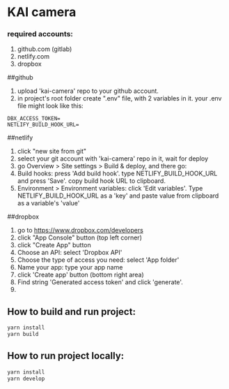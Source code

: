 # KAI camera

### required accounts:

1. github.com (gitlab)
2. netlify.com
3. dropbox

##github

1.  upload 'kai-camera' repo to your github account.
2.  in project's root folder create ".env" file, with 2 variables in it. your .env file might look like this:

```
DBX_ACCESS_TOKEN=
NETLIFY_BUILD_HOOK_URL=
```

##netlify

1. click "new site from git"
2. select your git account with 'kai-camera' repo in it, wait for deploy
3. go Overview > Site settings > Build & deploy, and there go:
  1. Build hooks: press 'Add build hook'. type NETLIFY_BUILD_HOOK_URL and press 'Save'. copy build hook URL to clipboard.
   2. Environment > Environment variables: click 'Edit variables'. Type NETLIFY_BUILD_HOOK_URL as a 'key' and paste value from clipboard as a variable's 'value'

##dropbox

1. go to https://www.dropbox.com/developers
2. click "App Console" button (top left corner)
3. click "Create App" button
4. Choose an API: select 'Dropbox API'
5. Choose the type of access you need: select 'App folder'
6. Name your app: type your app name
7. click 'Create app' button (bottom right area)
8. Find string 'Generated access token' and click 'generate'.
9.

## How to build and run project:

```bash
yarn install
yarn build
```

## How to run project locally:

```bash
yarn install
yarn develop
```
